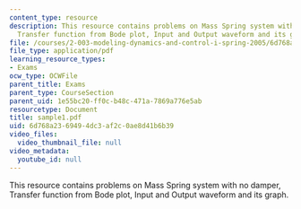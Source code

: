 ```yaml
---
content_type: resource
description: This resource contains problems on Mass Spring system with no damper,
  Transfer function from Bode plot, Input and Output waveform and its graph.
file: /courses/2-003-modeling-dynamics-and-control-i-spring-2005/6d768a2369494dc3af2c0ae8d41b6b39_sample1.pdf
file_type: application/pdf
learning_resource_types:
- Exams
ocw_type: OCWFile
parent_title: Exams
parent_type: CourseSection
parent_uid: 1e55bc20-ff0c-b48c-471a-7869a776e5ab
resourcetype: Document
title: sample1.pdf
uid: 6d768a23-6949-4dc3-af2c-0ae8d41b6b39
video_files:
  video_thumbnail_file: null
video_metadata:
  youtube_id: null
---
```

This resource contains problems on Mass Spring system with no damper, Transfer function from Bode plot, Input and Output waveform and its graph.

